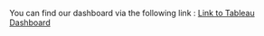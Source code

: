 You can find our dashboard via the following link : [Link to Tableau Dashboard](https://public.tableau.com/app/profile/maryam.s.team/viz/earthquakeproject_17036233646240/Tableaudebord5)
